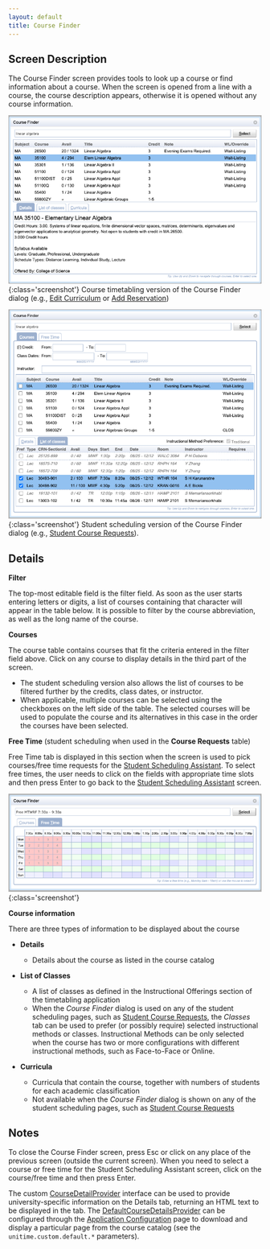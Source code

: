 ```yaml
---
layout: default
title: Course Finder
---
```



## Screen Description

The Course Finder screen provides tools to look up a course or find information about a course. When the screen is opened from a line with a course, the course description appears, otherwise it is opened without any course information.

![Course Finder](images/course-finder-1.png){:class='screenshot'}
Course timetabling version of the Course Finder dialog (e.g., [Edit Curriculum](edit-curriculum) or [Add Reservation](add-reservation))

![Course Finder](images/course-finder-3.png){:class='screenshot'}
Student scheduling version of the Course Finder dialog (e.g., [Student Course Requests](student-course-requests)).

## Details

**Filter**

The top-most editable field is the filter field. As soon as the user starts entering letters or digits, a list of courses containing that character will appear in the table below. It is possible to filter by the course abbreviation, as well as the long name of the course.

**Courses**

The course table contains courses that fit the criteria entered in the filter field above. Click on any course to display details in the third part of the screen.

* The student scheduling version also allows the list of courses to be filtered further by the credits, class dates, or instructor.
* When applicable, multiple courses can be selected using the checkboxes on the left side of the table. The selected courses will be used to populate the course and its alternatives in this case in the order the courses have been selected.

**Free Time** (student scheduling when used in the **Course Requests** table)

Free Time tab is displayed in this section when the screen is used to pick courses/free time requests for the [Student Scheduling Assistant](student-scheduling-assistant). To select free times, the user needs to click on the fields with appropriate time slots and then press Enter to go back to the [Student Scheduling Assistant](student-scheduling-assistant) screen.

![Course Finder](images/course-finder-2.png){:class='screenshot'}

**Course information**

There are three types of information to be displayed about the course

* **Details**
	* Details about the course as listed in the course catalog

* **List of Classes**
	* A list of classes as defined in the Instructional Offerings section of the timetabling application
	* When the *Course Finder* dialog is used on any of the student scheduling pages, such as [Student Course Requests](student-course-requests), the *Classes* tab can be used to prefer (or possibly require) selected instructional methods or classes. Instructional Methods can be only selected when the course has two or more configurations with different instructional methods, such as Face-to-Face or Online.

* **Curricula**
	* Curricula that contain the course, together with numbers of students for each academic classification
	* Not available when the *Course Finder* dialog is shown on any of the student scheduling pages, such as [Student Course Requests](student-course-requests)

## Notes

To close the Course Finder screen, press Esc or click on any place of the previous screen (outside the current screen). When you need to select a course or free time for the Student Scheduling Assistant screen, click on the course/free time and then press Enter.

The custom [CourseDetailProvider](https://github.com/UniTime/unitime/blob/master/JavaSource/org/unitime/timetable/onlinesectioning/custom/CourseDetailsProvider.java) interface can be used to provide university-specific information on the Details tab, returning an HTML text to be displayed in the tab. The [DefaultCourseDetailsProvider](https://github.com/UniTime/unitime/blob/master/JavaSource/org/unitime/timetable/onlinesectioning/custom/DefaultCourseDetailsProvider.java) can be configured through the [Application Configuration](application-configuration) page to download and display a particular page from the course catalog (see the `unitime.custom.default.*` parameters).

